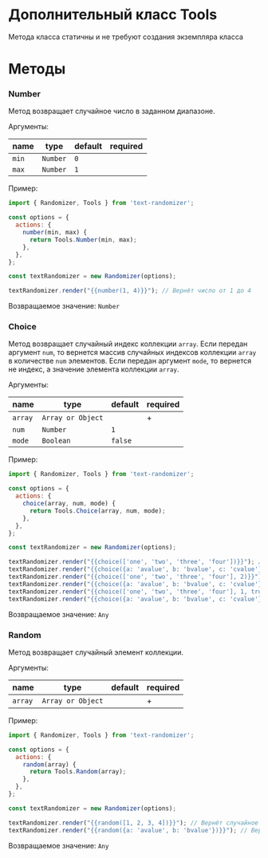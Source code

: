 # Дополнительный класс Tools

Метода класса статичны и не требуют создания экземпляра класса

# Методы

### Number

Метод возвращает случайное число в заданном диапазоне.

Аргументы:

|   name   |   type   | default  | required |
|----------|----------|----------|----------|
| `min`    | `Number` |   `0`    |          |
| `max`    | `Number` |   `1`    |          |

Пример:

```javascript
import { Randomizer, Tools } from 'text-randomizer';

const options = {
  actions: {
    number(min, max) {
      return Tools.Number(min, max);
    },
  },
};

const textRandomizer = new Randomizer(options);

textRandomizer.render("{{number(1, 4)}}"); // Вернёт число от 1 до 4
```

Возвращаемое значение: `Number`

### Choice

Метод возвращает случайный индекс коллекции `array`.
Если передан аргумент `num`, то вернется массив случайных индексов коллекции `array` в количестве `num` элементов.
Если передан аргумент `mode`, то вернется не индекс, а значение элемента коллекции `array`.

Аргументы:

|   name   |   type   | default  | required |
|----------|----------|----------|----------|
| `array`  | `Array or Object` |          |     +    |
| `num`  | `Number` |    `1`   |          |
| `mode`  | `Boolean` |    `false`   |          |

Пример:

```javascript
import { Randomizer, Tools } from 'text-randomizer';

const options = {
  actions: {
    choice(array, num, mode) {
      return Tools.Choice(array, num, mode);
    },
  },
};

const textRandomizer = new Randomizer(options);

textRandomizer.render("{{choice(['one', 'two', 'three', 'four'])}}"); // Вернёт случайный индекс из массива ("0"..."3")
textRandomizer.render("{{choice({a: 'avalue', b: 'bvalue', c: 'cvalue'})}}"); // Вернёт случайный ключ из объекта ("a", "b" или "c)
textRandomizer.render("{{choice(['one', 'two', 'three', 'four'], 2)}}"); // Вернёт 2 случайных индекса из массива (["1", "2"])
textRandomizer.render("{{choice({a: 'avalue', b: 'bvalue', c: 'cvalue'}, 2)}}"); // Вернёт 2 случайных ключа из объекта (["a", "b"])
textRandomizer.render("{{choice(['one', 'two', 'three', 'four'], 1, true)}}"); // Вернёт случайное число из массива ("one")
textRandomizer.render("{{choice({a: 'avalue', b: 'bvalue', c: 'cvalue'}, 1, true)}}"); // Вернёт случайное значение из объекта ("avalue", "bvalue" или "cvalue")
```

Возвращаемое значение: `Any`


### Random

Метод возвращает случайный элемент коллекции.

Аргументы:

|   name   |   type   | default  | required |
|----------|----------|----------|----------|
| `array`  | `Array or Object` |          |     +    |

Пример:

```javascript
import { Randomizer, Tools } from 'text-randomizer';

const options = {
  actions: {
    random(array) {
      return Tools.Random(array);
    },
  },
};

const textRandomizer = new Randomizer(options);

textRandomizer.render("{{random([1, 2, 3, 4])}}"); // Вернёт случайное число из массива
textRandomizer.render("{{random({a: 'avalue', b: 'bvalue'})}}"); // Вернёт случайное значение из объекта ("avalue" или "bvalue")
```

Возвращаемое значение: `Any`
